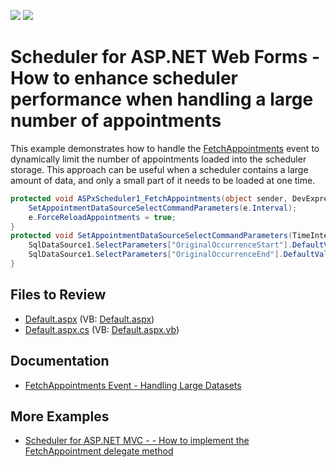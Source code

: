 <!-- default badges list -->
[![](https://img.shields.io/badge/Open_in_DevExpress_Support_Center-FF7200?style=flat-square&logo=DevExpress&logoColor=white)](https://supportcenter.devexpress.com/ticket/details/E489)
[![](https://img.shields.io/badge/📖_How_to_use_DevExpress_Examples-e9f6fc?style=flat-square)](https://docs.devexpress.com/GeneralInformation/403183)
<!-- default badges end -->

# Scheduler for ASP.NET Web Forms - How to enhance scheduler performance when handling a large number of appointments

This example demonstrates how to handle the [FetchAppointments](https://docs.devexpress.com/AspNet/DevExpress.Web.ASPxScheduler.ASPxSchedulerDataWebControlBase.FetchAppointments) event to dynamically limit the number of appointments loaded into the scheduler storage. This approach can be useful when a scheduler contains a large amount of data, and only a small part of it needs to be loaded at one time.

```csharp
protected void ASPxScheduler1_FetchAppointments(object sender, DevExpress.XtraScheduler.FetchAppointmentsEventArgs e) {
    SetAppointmentDataSourceSelectCommandParameters(e.Interval);
    e.ForceReloadAppointments = true;
}
protected void SetAppointmentDataSourceSelectCommandParameters(TimeInterval interval) {
    SqlDataSource1.SelectParameters["OriginalOccurrenceStart"].DefaultValue = interval.Start.ToString();
    SqlDataSource1.SelectParameters["OriginalOccurrenceEnd"].DefaultValue = interval.End.ToString();
}
```

## Files to Review

* [Default.aspx](./CS/Default.aspx) (VB: [Default.aspx](./VB/Default.aspx))
* [Default.aspx.cs](./CS/Default.aspx.cs) (VB: [Default.aspx.vb](./VB/Default.aspx.vb))

## Documentation

* [FetchAppointments Event - Handling Large Datasets](https://docs.devexpress.com/WindowsForms/8385/controls-and-libraries/scheduler/data-binding/fetchappointments-event-handling-large-datasets)
  
## More Examples

* [Scheduler for ASP.NET MVC - - How to implement the FetchAppointment delegate method](https://github.com/DevExpress-Examples/asp-net-mvc-scheduler-fetch-appointment-event)
